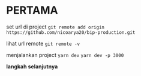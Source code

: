 # PERTAMA

set url di project
`git remote add origin https://github.com/nicoarya20/bip-production.git`

lihat url remote
`git remote -v`

menjalankan project
`yarn dev`
`yarn dev -p 3000`

__langkah selanjutnya__

